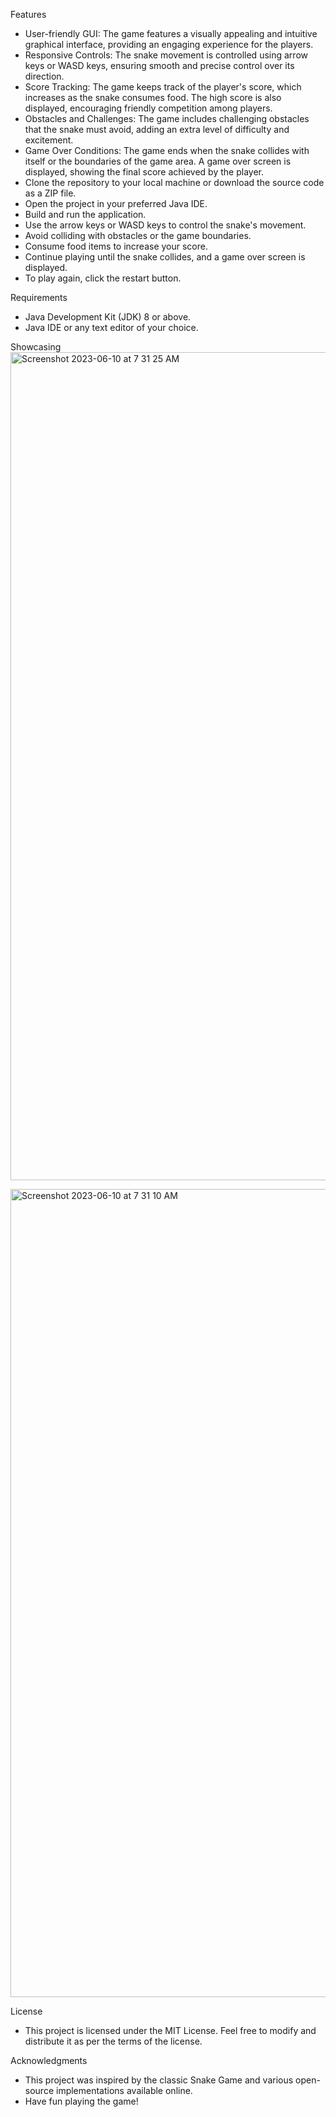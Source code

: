 Features
- User-friendly GUI: The game features a visually appealing and intuitive graphical interface, providing an engaging experience for the players.
- Responsive Controls: The snake movement is controlled using arrow keys or WASD keys, ensuring smooth and precise control over its direction.
- Score Tracking: The game keeps track of the player's score, which increases as the snake consumes food. The high score is also displayed, encouraging friendly competition among players.
- Obstacles and Challenges: The game includes challenging obstacles that the snake must avoid, adding an extra level of difficulty and excitement.
- Game Over Conditions: The game ends when the snake collides with itself or the boundaries of the game area. A game over screen is displayed, showing the final score achieved by the player.
- Clone the repository to your local machine or download the source code as a ZIP file.
- Open the project in your preferred Java IDE.
- Build and run the application.
- Use the arrow keys or WASD keys to control the snake's movement.
- Avoid colliding with obstacles or the game boundaries.
- Consume food items to increase your score.
- Continue playing until the snake collides, and a game over screen is displayed.
- To play again, click the restart button.

Requirements
- Java Development Kit (JDK) 8 or above.
- Java IDE or any text editor of your choice.

Showcasing
<img width="1325" alt="Screenshot 2023-06-10 at 7 31 25 AM" src="https://github.com/han-dann/SnakeGame/assets/98670479/fbad37f7-f865-4c9f-afa0-1cfa1b5bc73f">


<img width="1293" alt="Screenshot 2023-06-10 at 7 31 10 AM" src="https://github.com/han-dann/SnakeGame/assets/98670479/54de9f9d-b04c-48c1-9e1e-3c4cc3397cda">

License
- This project is licensed under the MIT License. Feel free to modify and distribute it as per the terms of the license.

Acknowledgments
- This project was inspired by the classic Snake Game and various open-source implementations available online.
- Have fun playing the game!
